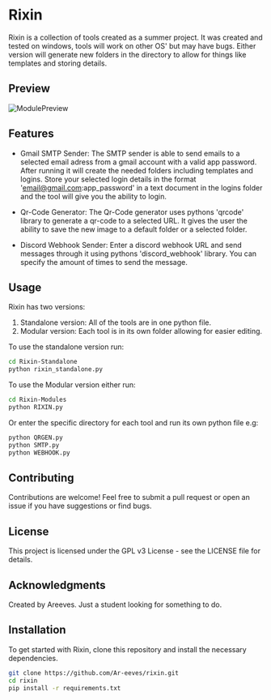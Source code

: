 # Rixin

Rixin is a collection of tools created as a summer project. It was created and tested on windows, tools will work on other OS' but may have bugs. Either version will generate new folders in the directory to allow for things like templates and storing details.

## Preview
![ModulePreview](https://github.com/user-attachments/assets/b2dcd7e7-69ae-4d6c-bc6d-cd1b47a0d0c8)

## Features

- Gmail SMTP Sender: The SMTP sender is able to send emails to a selected email adress from a gmail account with a valid app password. After running it will create the needed folders including templates and logins. Store your selected login details in the format 'email@gmail.com:app_password' in a text document in the logins folder and the tool will give you the ability to login.

- Qr-Code Generator: The Qr-Code generator uses pythons 'qrcode' library to generate a qr-code to a selected URL. It gives the user the ability to save the new image to a default folder or a selected folder.

- Discord Webhook Sender: Enter a discord webhook URL and send messages through it using pythons 'discord_webhook' library. You can specify the amount of times to send the message.

## Usage

Rixin has two versions:
1. Standalone version: All of the tools are in one python file.
2. Modular version: Each tool is in its own folder allowing for easier editing.

To use the standalone version run:
```bash
cd Rixin-Standalone
python rixin_standalone.py
```
To use the Modular version either run:
```bash
cd Rixin-Modules
python RIXIN.py
```
Or enter the specific directory for each tool and run its own python file e.g:
```bash
python QRGEN.py
python SMTP.py
python WEBHOOK.py
```

## Contributing
Contributions are welcome! Feel free to submit a pull request or open an issue if you have suggestions or find bugs.

## License
This project is licensed under the GPL v3 License - see the LICENSE file for details.

## Acknowledgments
Created by Areeves.
Just a student looking for something to do.

## Installation

To get started with Rixin, clone this repository and install the necessary dependencies.

```bash
git clone https://github.com/Ar-eeves/rixin.git
cd rixin
pip install -r requirements.txt
```
